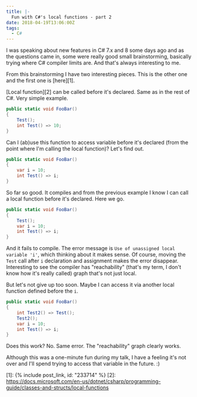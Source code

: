```yaml
---
title: |-
  Fun with C#'s local functions - part 2
date: 2018-04-19T13:06:00Z
tags:
  - C#
---
```

I was speaking about new features in C# 7.x and 8 some days ago and as the questions came in, some were really good small brainstorming, basically trying where C# compiler limits are. And that's always interesting to me.

From this brainstorming I have two interesting pieces. This is the other one and the first one is [here][1].

<!-- excerpt -->

[Local function][2] can be called before it's declared. Same as in the rest of C#. Very simple example.

```csharp
public static void FooBar()
{
	Test();
	int Test() => 10;
}
```

Can I (ab)use this function to access variable before it's declared (from the point where I'm calling the local function)? Let's find out.

```csharp
public static void FooBar()
{
	var i = 10;
	int Test() => i;
}
```

So far so good. It compiles and from the previous example I know I can call a local function before it's declared. Here we go.

```csharp
public static void FooBar()
{
	Test();
	var i = 10;
	int Test() => i;
}
```

And it fails to compile. The error message is `Use of unassigned local variable 'i'`, which thinking about it makes sense. Of course, moving the `Test` call after `i` declaration and assignment makes the error disappear. Interesting to see the compiler has "reachability" (that's my term, I don't know how it's really called) graph that's not just local.

But let's not give up too soon. Maybe I can access it via another local function defined before the `i`. 

```csharp
public static void FooBar()
{
	int Test2() => Test();
	Test2();
	var i = 10;
	int Test() => i;
}
```

Does this work? No. Same error. The "reachability" graph clearly works.

Although this was a one-minute fun during my talk, I have a feeling it's not over and I'll spend trying to access that variable in the future. :)

[1]: {% include post_link, id: "233714" %}
[2]: https://docs.microsoft.com/en-us/dotnet/csharp/programming-guide/classes-and-structs/local-functions